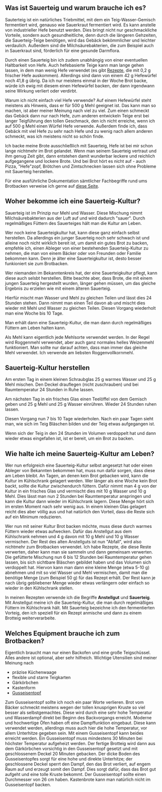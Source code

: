 <!--
.. title: Tipps
.. slug: tipps
.. date: 2019-08-01 09:25:50 UTC+02:00
.. tags: 
.. category: 
.. link: 
.. description: 
.. type: text
-->

## Was ist Sauerteig und warum brauche ich es?

Sauterteig ist ein natürliches Triebmittel, mit dem ein Teig-Wasser-Gemisch fermentiert wird, genauso wie Sauerkraut fermentiert wird. Es kann anstelle von industrieller Hefe benutzt werden. Dies bringt nicht nur geschmackliche Vorteile, sondern auch gesundheitliche, denn durch die längeren Gehzeiten, die Sauerteig-Teige benötigen, wird das Gebäck bekömmlicher und leichter verdaulich. Außerdem sind die Milchsäurebakterien, die zum Beispiel auch in Sauerkraut sind, förderlich für eine gesunde Darmflora. 

Durch einen Sauerteig bin ich zudem unabhängig von einer eventuellen Haltbarkeit von Hefe. Auch hefebasierte Teige kann man lange gehen lassen, in dem man wenig Hefe verwendet (es gibt [Rezepte](https://www.besondersgut.ch/bummlerbrot/), die mit 0,2 g frischer Hefe auskommen). Allerdings sind dann von einem 42 g Hefewürfel noch 41,8 g übrig. Da ich nur meistens einmal in der Woche Brot backe, würde ich ewig mit diesem einen Hefewürfel backen, der dann irgendwann seine Wirkung verliert oder verdirbt. 

Warum ich nicht einfach viel Hefe verwende? Auf einem Hefewürfel steht meistens als Hinweis, dass er für 500 g Mehl geeignet ist. Das kann man so machen, ist aber meiner Meinung nach viel zu viel. Zum einen schmeckt das Gebäck dann nur nach Hefe, zum anderen entwickeln Teige erst bei langer Teigführung den tollen Geschmack, den ich nicht erreiche, wenn ich auf 500 g Mehl einen Würfel Hefe verwende. Außerdem finde ich, dass Gebäck mit viel Hefe zu sehr nach Hefe und zu wenig nach allem anderen schmeckt, was ich meistens nicht so schön finde.

Ich backe meine Brote ausschließlich mit Sauerteig, Hefe ist bei mir schon lange nichtmehr im Brot gelandet. Wenn man seinem Sauerteig vertraut und ihm genug Zeit gibt, dann entstehen damit wunderbar leckere und reichlich aufgegangene und lockere Brote. Und bei Brot hört es nicht auf - auch Pizza, "Hefe"zopf, Brötchen und Zimtschnecken lassen sich ohne Probleme mit Sauerteig herstellen.

Für eine ausführliche Dokumentation sämtlicher Fachbegriffe rund ums Brotbacken verweise ich gerne auf [diese Seite](https://www.baeckerlatein.de/). 

## Woher bekomme ich eine Sauerteig-Kultur?

Sauerteig ist im Prinzip nur Mehl und Wasser. Diese Mischung nimmt Milchsäurebakterien aus der Luft auf und wird dadurch "sauer". Durch regelmäßiges Füttern des Sauerteiges hält man die Kultur am Leben. 

Wer noch keine Sauerteigkultur hat, kann diese ganz einfach selbst herstellen. Da allerdings ein junger Sauerteig noch sehr schwach ist und alleine noch nicht wirklich bereit ist, um damit ein gutes Brot zu backen, empfehle ich, einen Ableger von einer bestehenden Sauerteig-Kultur zu nehmen, die man von einem Bäcker oder von Freunden oder Familie bekommen kann. Denn je älter eine Sauerteigkultur ist, desto besser funkioniert sie zum Brotbacken.

Wer niemanden im Bekanntenkreis hat, der eine Sauerteigkultur pflegt, kann diese auch selsbt herstellen. Bitte beachte aber, dass Brote, die mit einem jungen Sauerteig hergestellt wurden, länger gehen müssen, um das gleiche Ergebnis zu erzielen wie mit einem älteren Sauerteig.

Hierfür mischt man Wasser und Mehl zu gleichen Teilen und lässt dies 24 Stunden stehen. Dann nimmt man einen Teil davon ab und mischt dies wieder mit Mehl und Wasser zu gleichen Teilen. Diesen Vorgang wiederholt man eine Woche bis 10 Tage.

Man erhält dann eine Sauerteig-Kultur, die man dann durch regelmäßiges Füttern am Leben halten kann.

Als Mehl kann eigentlich jede Mehlsorte verwendet werden. In der Regel wird Roggenmehl verwendet, aber auch ganz normales helles Weizenmehl funktioniert. Man sollte nur darauf achten, dass man immer das gleiche Mehl verwendet. Ich verwende am liebsten Roggenvollkornmehl.

## Sauerteig-Kultur herstellen

Am ersten Tag in einem kleinen Schraubglas 25 g warmes Wasser und 25 g Mehl mischen. Den Deckel drauflegen (nicht zuschrauben) und bei Raumtemperatur 24 Stunden in Ruhe lassen.

Am nächsten Tag in ein frisches Glas einen Teelöffel von dem Gemisch geben und 25 g Mehl und 25 g Wasser einrühren. Wieder 24 Stunden ruhen lassen.

Diesen Vorgang nun 7 bis 10 Tage wiederholen. Nach ein paar Tagen sieht man, wie sich im Teig Bläschen bilden und der Teig etwas aufgegangen ist.

Wenn sich der Teig in den 24 Stunden im Volumen verdoppelt hat und dann wieder etwas eingefallen ist, ist er bereit, um ein Brot zu backen.

## Wie halte ich meine Sauerteig-Kultur am Leben?

Wer nun erfolgreich eine Sauerteig-Kultur selbst angesetzt hat oder einen Ableger von Bekannten bekommen hat, muss nun dafür sorgen, dass diese am Leben bleibt. An Tagen, an denen kein Brot gebacken wird, kann die Kultur im Kühlschrank gelagert werden. Wer länger als eine Woche kein Brot backt, sollte die Kultur zwischendurch füttern. Dafür nimmt man 4 g von der Kultur in ein frisches Glas und vermischt dies mit 10 g Wasser und 10 g Mehl. Dies lässt man nun 2 Stunden bei Raumtemperatur anspringen und kann die Kultur dann wieder im Kühlschrank lagern. Diese Menge hört sich im ersten Moment nach sehr wenig aus. In einem kleinen Glas gelagert reicht dies aber völlig aus und hat natürlich den Vorteil, dass die Reste sich auf ein Minimum reduzieren.

Wer nun mit seiner Kultur Brot backen möchte, muss diese durch warmes Füttern wieder etwas aufwecken.
Dafür das Anstellgut aus dem Kühlschrank nehmen und 4 g davon mit 10 g Mehl und 10 g Wasser vermischen. Der Rest des alten Anstellguts ist nun "Abfall", wird also nichtmehr zum Brotbacken verwendet. Ich habe Rezepte, die diese Reste verwerten, daher kann man sie sammeln und dann gemeinsam verwerten.
Die gefütterte Mischung nun 6 bis 12 Stunden bei Raumtemperatur gehen lassen, bis sich sichtbare Bläschen gebildet haben und das Volumen sich verdoppelt hat. Hiervon kann man dann eine kleine Menge (etwa 5-10 g) abnehmen und mit so viel Wasser und Mehl vermischen, damit man die benötige Menge (zum Beispiel 50 g) für das Rezept erhält. Der Rest kann je nach übrig gebliebener Menge wieder etwas verlängern oder einfach so wieder in den Kühlschrank stellen. 

In meinen Rezepten verwende ich die Begriffe **Anstellgut** und **Sauerteig**. Mit Anstellgut meine ich die Sauerteig-Kultur, die man durch regelmäßiges Füttern im Kühlschrank hält. Mit Sauerteig bezeichne ich den fermentierten Vorteig, den ich speziell für ein Rezept anmische und dann zu einem Brotteig weiterverarbeite.

## Welches Equipment brauche ich zum Brotbacken?

Eigentlich braucht man nur einen Backofen und eine große Teigschüssel. Alles andere ist optional, aber sehr hilfreich. Wichtige Utensilien sind meiner Meinung nach

* präzise Küchenwaage
* flexible und starre Teigkarten
* Gärkörbchen
* Kastenform
* [Gusseisentopf](https://www.lecreuset.de/brater-rund)

Zum Gusseisentopf sollte ich noch ein paar Worte verlieren. Brot vom Bäcker schmeckt meistens wegen der tollen knusprigen Kruste so viel besser als selbstgemachtes. Diese wird durch eine sehr hohe Temperatur und Wasserdampf direkt bei Beginn des Backvorgangs erreicht. Moderne und hochwertige Öfen haben oft eine Dampffunktion eingebaut. Diese kann verwendet werden, allerdings muss auch hier die hohe Temperatur, vor allem Unterhitze gegeben sein. Mit einem Gusseisentopf kann beides erreicht werden. Ein Gusseisentopf muss mindestens 30 Minuten bei höchster Temperatur aufgeheizt werden. Der fertige Brotteig wird dann aus dem Gärkörbchen vorsichtig in den Gusseisentopf gesetzt und mit geschlossenem Deckel 20 Minuten gebacken. Der dicke Boden des Gusseisentopfes sorgt für eine hohe und direkte Unterhitze; der geschlossene Deckel sperrt den Dampf, den das Brot verliert, auf engem Raum auf und erzeugt somit den Dampf. Dies sorgt dafür, dass das Brot gut aufgeht und eine tolle Kruste bekommt. Der Gusseisentopf sollte einen Durchmesser von 26 cm haben. Kastenbrote kann man natürlich nicht im Gusseisentopf backen.


